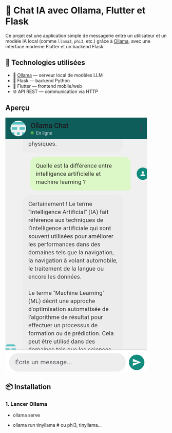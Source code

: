 # 💬 Chat IA avec Ollama, Flutter et Flask

Ce projet est une application simple de messagerie entre un utilisateur et un modèle IA local (comme `llama3`, `phi3`, etc.) grâce à [Ollama](https://ollama.com), avec une interface moderne Flutter et un backend Flask.

## 🚀 Technologies utilisées

- 🧠 [Ollama](https://ollama.com) — serveur local de modèles LLM
- 🐍 Flask — backend Python
- 💙 Flutter — frontend mobile/web
- 🌐 API REST — communication via HTTP

##  Aperçu

![alt text](image.png) <!-- ajoute une image du chat si tu veux -->

## 📦 Installation

### 1. Lancer Ollama
- ollama serve

- ollama run tinyllama  # ou phi3, tinyllama...

